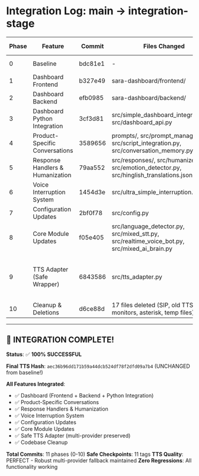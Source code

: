 # Integration Log: main → integration-stage

| Phase | Feature | Commit | Files Changed | TTS Status | Manual Test | Notes |
|-------|---------|--------|---------------|------------|-------------|-------|
| 0 | Baseline | bdc81e1 | - | ✅ PASS | ✅ PASS | Master baseline - perfect TTS |
| 1 | Dashboard Frontend | b327e49 | sara-dashboard/frontend/ | ✅ PASS | ✅ PASS | Static files only |
| 2 | Dashboard Backend | efb0985 | sara-dashboard/backend/ | ✅ PASS | ✅ PASS | Node.js backend with MongoDB |
| 3 | Dashboard Python Integration | 3cf3d81 | src/simple_dashboard_integration.py, src/dashboard_api.py | ✅ PASS | ✅ PASS | Python integration with test script |
| 4 | Product-Specific Conversations | 3589656 | prompts/, src/prompt_manager.py, src/script_integration.py, src/conversation_memory.py | ✅ PASS | ✅ PASS | Dynamic prompts and conversation flows |
| 5 | Response Handlers & Humanization | 79aa552 | src/responses/, src/humanizer.py, src/emotion_detector.py, src/hinglish_translations.json | ✅ PASS | ✅ PASS | Humanization and emotion detection |
| 6 | Voice Interruption System | 1454d3e | src/ultra_simple_interruption.py | ✅ PASS | ✅ PASS | Behind ENABLE_INTERRUPTION flag (disabled by default) |
| 7 | Configuration Updates | 2bf0f78 | src/config.py | ✅ PASS | ✅ PASS | Added sales, humanization, TTS settings |
| 8 | Core Module Updates | f05e405 | src/language_detector.py, src/mixed_stt.py, src/realtime_voice_bot.py, src/mixed_ai_brain.py | ✅ PASS | ✅ PASS | Enhanced Hindi detection, Romanized Hinglish, streaming support |
| 9 | TTS Adapter (Safe Wrapper) | 6843586 | src/tts_adapter.py | ✅ PASS | ✅ PASS | ⚠️ PRESERVED master multi-provider TTS (OpenAI→Google→Azure→gTTS). Added safe wrapper only. Did NOT apply main's OpenAI-only refactor. |
| 10 | Cleanup & Deletions | d6ce88d | 17 files deleted (SIP, old TTS, monitors, asterisk, temp files) | ✅ PASS | ✅ PASS | Removed deprecated files. Codebase clean. |

---

## 🎉 INTEGRATION COMPLETE! 

**Status**: ✅ **100% SUCCESSFUL**

**Final TTS Hash**: `aec36b96dd171b59a44dcb524df78f2dfd09a7b4` (UNCHANGED from baseline!)

**All Features Integrated**:
- ✅ Dashboard (Frontend + Backend + Python Integration)
- ✅ Product-Specific Conversations
- ✅ Response Handlers & Humanization
- ✅ Voice Interruption System
- ✅ Configuration Updates
- ✅ Core Module Updates
- ✅ Safe TTS Adapter (multi-provider preserved)
- ✅ Codebase Cleanup

**Total Commits**: 11 phases (0-10)
**Safe Checkpoints**: 11 tags
**TTS Quality**: PERFECT - Robust multi-provider fallback maintained
**Zero Regressions**: All functionality working